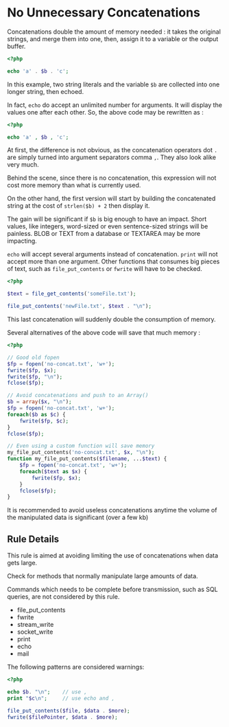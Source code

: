 <!-- PHP Manual -->
# No Unnecessary Concatenations

Concatenations double the amount of memory needed : it takes the original strings, and merge them into one, then, assign it to a variable or the output buffer. 

```php
<?php

echo 'a' . $b . 'c';

```

In this example, two string literals and the variable `$b` are collected into one longer string, then echoed. 

In fact, `echo` do accept an unlimited number for arguments. It will display the values one after each other. So, the above code may be rewritten as : 

```php
<?php

echo 'a' , $b , 'c';

```
At first, the difference is not obvious, as the concatenation operators dot `.` are simply turned into argument separators comma `,`. They also look alike very much. 

Behind the scene, since there is no concatenation, this expression will not cost more memory than what is currently used. 

On the other hand, the first version will start by building the concatenated string at the cost of `strlen($b) + 2` then display it. 

The gain will be significant if `$b` is big enough to have an impact. Short values, like integers, word-sized  or even sentence-sized strings will be painless. BLOB or TEXT from a database or TEXTAREA may be more impacting. 

`echo` will accept several arguments instead of concatenation. `print` will not accept more than one argument. Other functions that consumes big pieces of text, such as `file_put_contents` or `fwrite` will have to be checked.

```php
<?php

$text = file_get_contents('someFile.txt');

file_put_contents('newFile.txt', $text . "\n");

```

This last concatenation will suddenly double the consumption of memory. 

Several alternatives of the above code will save that much memory : 

```php
<?php

// Good old fopen
$fp = fopen('no-concat.txt', 'w+');
fwrite($fp, $x);
fwrite($fp, "\n");
fclose($fp);

// Avoid concatenations and push to an Array()
$b = array($x, "\n");
$fp = fopen('no-concat.txt', 'w+');
foreach($b as $c) {
	fwrite($fp, $c);
}
fclose($fp);

// Even using a custom function will save memory
my_file_put_contents('no-concat.txt', $x, "\n");
function my_file_put_contents($filename, ...$text) {
    $fp = fopen('no-concat.txt', 'w+');
    foreach($text as $x) {
        fwrite($fp, $x);
    }
    fclose($fp);
}

```
It is recommended to avoid useless concatenations anytime the volume of the manipulated data is significant (over a few kb)

## Rule Details

This rule is aimed at avoiding limiting the use of  concatenations when data gets large.

Check for methods that normally manipulate large amounts of data. 

Commands which needs to be complete before transmission, such as SQL queries, are not considered by this rule.

* file\_put\_contents
* fwrite
* stream_write
* socket_write
* print
* echo
* mail

The following patterns are considered warnings:

```php
<?php

echo $b. "\n";    // use ,
print "$c\n";     // use echo and ,

file_put_contents($file, $data . $more);
fwrite($filePointer, $data . $more);

```


